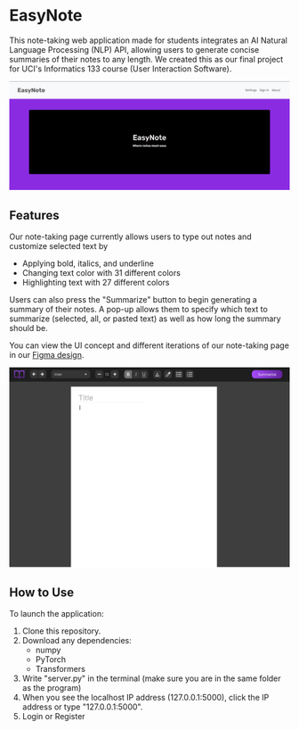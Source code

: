 # EasyNote
This note-taking web application made for students integrates an AI Natural Language Processing (NLP) API, allowing users to generate concise summaries of their notes to any length. We created this as our final project for UCI's Informatics 133 course (User Interaction Software).

[![Video Thumbnail](demo/easynote_thumbnail.png)](https://drive.google.com/file/d/1VdJdoWqIDnCrCPNyQ7ba6TvEcUaJH7H2/view?usp=sharing)

## Features
Our note-taking page currently allows users to type out notes and customize selected text by
* Applying bold, italics, and underline
* Changing text color with 31 different colors
* Highlighting text with 27 different colors

Users can also press the "Summarize" button to begin generating a summary of their notes. A pop-up allows them to specify which text to summarize (selected, all, or pasted text) as well as how long the summary should be.

You can view the UI concept and different iterations of our note-taking page in our [Figma design](https://www.figma.com/design/XxjCzTXABP9ZLaNTZZjecB/INF-133-Note-taking-web-app?t=qD7uc5vnguERKNgj-1).

![Note-taking Page](demo/notes_page.png)

## How to Use
To launch the application:
1. Clone this repository.
2. Download any dependencies:
    - numpy
    - PyTorch
    - Transformers
3. Write "server.py" in the terminal (make sure you are in the same folder as the program)
4. When you see the localhost IP address (127.0.0.1:5000), click the IP address or type "127.0.0.1:5000".
5. Login or Register

